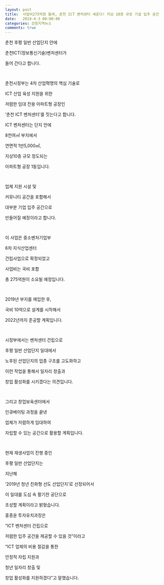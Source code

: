 ```yaml
---
layout: post
title:  사업비275억원 들여, 춘천 ICT 벤처센터 세운다! 지상 10층 규모 기업 입주 공간
date:   2019-4-3 00:00:00
categories: 강원지역뉴스
comments: true
---
```




<p>춘천 후평 일반 산업단지 안에 <br></p>
<p>춘천ICT(정보통신기술)벤처센터가 <br></p>
<p>들어 간다고 합니다. </p>
<p><br></p>
<p>춘천시정부는 4차 산업혁명의 핵심 기술로 <br></p>
<p>ICT 산업 육성 지원을 위한 <br></p>
<p>저렴한 임대 전용 아파트형 공장인<br></p>
<p>‘춘천 ICT 벤처센터’를 짓는다고 합니다.<br></p>
<p>ICT 벤처센터는 단지 안에 <br></p>
<p>8천여㎡ 부지에서 <br></p>
<p>연면적 1만5,000㎡, <br></p>
<p>지상10층 규모 정도되는 <br></p>
<p>아파트형 공장 1동입니다.</p>
<p><br></p>
<p>업체 지원 시설 및 <br></p>
<p>커뮤니티 공간을 포함해서 <br></p>
<p>대부분 기업 입주 공간으로 <br></p>
<p>만들어질 예정이라고 합니다.</p>
<p><br></p>
<p>이 사업은 중소벤처기업부 <br></p>
<p>6차 지식산업센터 <br></p>
<p>건립사업으로 확정되었고 <br></p>
<p>사업비는 국비 포함 <br></p>
<p>총 275억원이 소요될 예정입니다.</p>
<p><br></p>
<p>2019년 부지를 매입한 후, <br></p>
<p>국비 10억으로 설계를 시작해서&nbsp;<br></p>
<p>2022년까지 준공할 계획입니다.</p>
<p><br></p>
<p>시정부에서는 벤처센터 건립으로 <br></p>
<p>후평 일반 산업단지 일대에서 <br></p>
<p>노후된 산업단지의 업종 구조를 고도화하고 <br></p>
<p>이런 작업을 통해서 일자리 창출과 <br></p>
<p>창업 활성화를 시키겠다는 의견입니다.</p>
<p><br></p>
<p>그리고 창업보육센터에서 <br></p>
<p>인큐베이팅 과정을 끝낸 <br></p>
<p>업체가 저렴하게 임대하여 <br></p>
<p>자립할 수 있는 공간으로 활용할 계획입니다.</p>
<p><br></p>
<p>현재 재생사업이 진행 중인 <br></p>
<p>후평 일반 산업단지는 <br></p>
<p>지난해 <br></p>
<p>‘2019년 청년 친화형 선도 산업단지’로 선정되어서 <br></p>
<p>이 일대를 도심 속 활기찬 공단으로 <br></p>
<p>조성할 계획이라고 밝혔습니다.<br></p>
<p></p>
<p>홍종윤 투자유치과장은 <br></p>
<p>“ICT 벤처센터 건립으로 <br></p>
<p>저렴한 입주 공간을 제공할 수 있을 것”이라고 <br></p>
<p>“ICT 업체의 비용 절감을 통한 <br></p>
<p>안정적 자립 지원과 <br></p>
<p>청년 일자리 창출 및 <br></p>
<p>창업 활성화를 지원하겠다”고 말했습니다.<br></p>